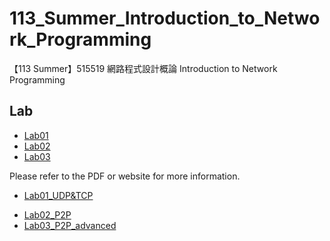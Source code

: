 # 113_Summer_Introduction_to_Network_Programming
【113 Summer】515519 網路程式設計概論 Introduction to Network Programming
## **Lab**
* [Lab01](https://github.com/cinsiangNG/113_Summer_Introduction_to_Network_Programming/tree/main/Lab01_UDP%26TCP)
* [Lab02](https://github.com/cinsiangNG/113_Summer_Introduction_to_Network_Programming/tree/main/Lab02_P2P)
* [Lab03](https://github.com/cinsiangNG/113_Summer_Introduction_to_Network_Programming/tree/main/Lab03_P2P_advanced) 

Please refer to the PDF or website for more information.  
- [Lab01_UDP&TCP](https://github.com/cinsiangNG/113_Summer_Introduction_to_Network_Programming/blob/main/Lab01_UDP%26TCP/NP%202024%20FALL%20Lab1.pdf)
* [Lab02_P2P](https://hackmd.io/@wei0107/rk0gAJWkkl)
* [Lab03_P2P_advanced](https://bedecked-griffin-98f.notion.site/Network-Programming-HW3-Two-Player-Online-Game-Part-3-13dd3aba0aea808abffdebe55ef6b81c)
